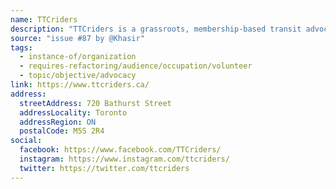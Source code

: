```yaml
---
name: TTCriders
description: "TTCriders is a grassroots, membership-based transit advocacy organization with a focus on better public transit service in Toronto. Its stated mission is to build a TTC that works with and for transit riders."
source: "issue #87 by @Khasir"
tags:
  - instance-of/organization
  - requires-refactoring/audience/occupation/volunteer
  - topic/objective/advocacy
link: https://www.ttcriders.ca/
address:
  streetAddress: 720 Bathurst Street
  addressLocality: Toronto
  addressRegion: ON
  postalCode: M5S 2R4
social:
  facebook: https://www.facebook.com/TTCriders/
  instagram: https://www.instagram.com/ttcriders/
  twitter: https://twitter.com/ttcriders
---
```


<!-- Community added from GitHub issue #87 -->
